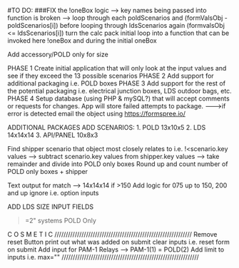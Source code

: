 #TO DO:
###FIX the !oneBox logic
--> key names being passed into function is broken
--> loop through each poldScenarios and (formValsObj - poldScenarios[i]) before
looping through ldsScenarios again (formvalsObj <= ldsScenarios[i])
turn the calc pack initial loop into a function that can be invoked here
!oneBox and during the initial oneBox


Add accessory/POLD only for size

PHASE 1
Create initial application that will only look at the input values and see if they exceed the 13 possible scenarios
PHASE 2
Add support for additional packaging i.e. POLD boxes
PHASE 3
Add support for the rest of the potential packaging i.e. electrical junction boxes, LDS outdoor bags, etc.
PHASE 4
Setup database (using PHP & mySQL?) that will accept comments or requests for changes. App will store failed attempts to package. --->if error is detected email the object using https://formspree.io/

ADDITIONAL PACKAGES
  ADD SCENARIOS:
    1. POLD      13x10x5
    2. LDS       14x14x14
    3. API/PANEL 10x8x3

Find shipper scenario that object most closely relates to i.e. !<scenario.key values
  --> subtract scenario.key values from shipper.key values
  --> take remainder and divide into POLD only boxes
  Round up and count number of POLD only boxes + shipper

Text output for match
--> 14x14x14 if >150
Add logic for 075 up to 150, 200 and up ignore i.e. option inputs





ADD LDS SIZE INPUT FIELDS

>=2" systems
POLD Only

C O S M E T I C
/////////////////////////////////////////////////////////////
  Remove reset Button
  print out what was added on submit
  clear inputs i.e. reset form on submit
  Add input for PAM-1 Relays
  --> PAM-1(1) = POLD(2)
  Add limit to inputs i.e. max=""
/////////////////////////////////////////////////////////////
